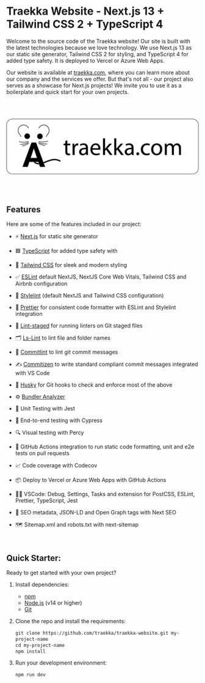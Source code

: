 # Traekka Website - Next.js 13 + Tailwind CSS 2 + TypeScript 4

Welcome to the source code of the Traekka website! Our site is built with the latest technologies because we love technology. We use Next.js 13 as our static site generator, Tailwind CSS 2 for styling, and TypeScript 4 for added type safety. It is deployed to Vercel or Azure Web Apps.

Our website is available at [traekka.com](https://traekka.com), where you can learn more about our company and the services we offer. But that's not all - our project also serves as a showcase for Next.js projects! We invite you to use it as a boilerplate and quick start for your own projects.

<br>
<br>
<p align="center">
  <a href="https://traekka.com"><img src="public/assets/images/traekka-banner-small.png?raw=true" alt="traekka company logo"></a>
</p>
<br>
<br>

## Features

Here are some of the features included in our project:

- ⚡ [Next.js](https://nextjs.org) for static site generator
- 🟦 [TypeScript](https://www.typescriptlang.org) for added type safety with
- 💎 [Tailwind CSS](https://tailwindcss.com) for sleek and modern styling
- ✅ [ESLint](https://eslint.org) default NextJS, NextJS Core Web Vitals, Tailwind CSS and Airbnb configuration
- 🌈 [Stylelint](https://stylelint.io) (default NextJS and Tailwind CSS configuration)
- 🎨 [Prettier](https://prettier.io) for consistent code formatter with ESLint and Stylelint integration
- 🚫 [Lint-staged](https://github.com/okonet/lint-staged) for running linters on Git staged files
- 🗂️ [Ls-Lint](https://ls-lint.org/) to lint file and folder names
- 📓 [Commitlint](https://commitlint.js.org/) to lint git commit messages
- ✍️ [Commitizen](https://github.com/commitizen/cz-cli) to write standard compliant commit messages integrated with VS Code
- 🦊 [Husky](https://typicode.github.io/husky) for Git hooks to check and enforce most of the above
- ⚙️ [Bundler Analyzer](https://www.npmjs.com/package/@next/bundle-analyzer)

- 🦺 Unit Testing with Jest
- 🧪 End-to-end testing with Cypress
- 🔍 Visual testing with Percy
- 👷 GitHub Actions integration to run static code formatting, unit and e2e tests on pull requests
- 📈 Code coverage with Codecov
- 📦 Deploy to Vercel or Azure Web Apps with GitHub Actions
- 🧑‍💻 VSCode: Debug, Settings, Tasks and extension for PostCSS, ESLint, Prettier, TypeScript, Jest
- 🤖 SEO metadata, JSON-LD and Open Graph tags with Next SEO
- 🗺️ Sitemap.xml and robots.txt with next-sitemap

<br>

## Quick Starter:

Ready to get started with your own project?

1. Install dependencies:

   - [npm](https://www.npmjs.com/get-npm)
   - [Node.js](https://nodejs.org/en/download/) (v14 or higher)
   - [Git](https://git-scm.com/downloads)

2. Clone the repo and install the requirements:

   ```shell
   git clone https://github.com/traekka/traekka-website.git my-project-name
   cd my-project-name
   npm install
   ```

3. Run your development environment:

   ```shell
   npm run dev
   ```
